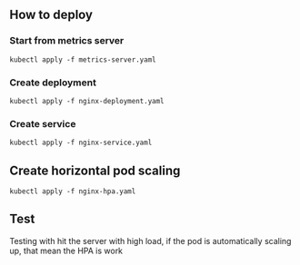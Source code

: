 ## How to deploy

### Start from metrics server

````kubectl apply -f metrics-server.yaml````

### Create deployment

````kubectl apply -f nginx-deployment.yaml````

### Create service

````kubectl apply -f nginx-service.yaml````

## Create horizontal pod scaling

````kubectl apply -f nginx-hpa.yaml````

## Test

Testing with hit the server with high load, if the pod is automatically scaling up, that mean the HPA is work
